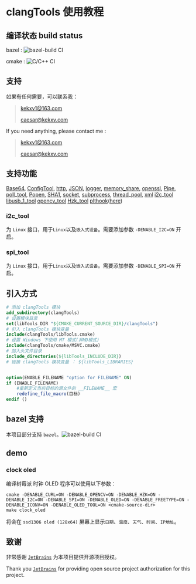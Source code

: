# clangTools 使用教程

## 编译状态 build status

bazel : ![bazel-build CI](https://github.com/ClangTools/clangTools/workflows/bazel-build%20CI/badge.svg)

cmake : ![C/C++ CI](https://github.com/ClangTools/clangTools/workflows/C/C++%20CI/badge.svg)

## 支持

如果有任何需要，可以联系我：

>
> kekxv1@163.com
>
> caesar@kekxv.com
>

If you need anything, please contact me :

>
> kekxv1@163.com
>
> caesar@kekxv.com
>

## 支持功能
[Base64](src/Base64),
[ConfigTool](src/ConfigTool),
[http](src/http),
[JSON](src/JSON),
[logger](src/logger),
[memory_share](src/memory_share),
[openssl](src/openssl),
[Pipe](src/Pipe),
[poll_tool](src/poll_tool),
[Popen](src/Popen),
[SHA1](src/SHA1),
[socket](src/socket),
[subprocess](src/subprocess),
[thread_pool](src/thread_pool),
[xml](src/xml)
[i2c_tool](src/i2c_tool)
[libusb_1_tool](src/libusb_1_tool)
[opencv_tool](src/opencv_tool)
[Hzk_tool](src/Hzk_tool)
[plthook](src/plthook)([here](https://github.com/kubo/plthook))

### i2c_tool

为 `Linux` 接口，用于`Linux`以及`嵌入式设备`。需要添加参数 `-DENABLE_I2C=ON` 开启。

### spi_tool

为 `Linux` 接口，用于`Linux`以及`嵌入式设备`。需要添加参数 `-DENABLE_SPI=ON` 开启。

## 引入方式

```cmake
# 添加 clangTools 模块
add_subdirectory(clangTools)
# 设置模块目录
set(libTools_DIR "${CMAKE_CURRENT_SOURCE_DIR}/clangTools")
# 引入 clangTools 模块变量
include(clangTools/libTools.cmake)
# 设置 Windows 下使用 MT 模式(非MD模式)
include(clangTools/cmake/MSVC.cmake)
# 加入头文件目录
include_directories(${libTools_INCLUDE_DIR})
# 链接 clangTools 模块变量 ： ${libTools_LIBRARIES}


option(ENABLE_FILENAME "option for FILENAME" ON)
if (ENABLE_FILENAME)
    #重新定义当前目标的源文件的 __FILENAME__ 宏
    redefine_file_macro(目标)
endif ()
```

## bazel 支持

本项目部分支持 `bazel`。![bazel-build CI](https://github.com/ClangTools/clangTools/workflows/bazel-build%20CI/badge.svg)

## demo

### clock oled

编译树莓派 时钟 OLED 程序可以使用以下参数：

```shell script
cmake -DENABLE_CURL=ON -DENABLE_OPENCV=ON -DENABLE_HZK=ON -DENABLE_I2C=ON -DENABLE_SPI=ON -DENABLE_OLED=ON -DENABLE_FREETYPE=ON -DENABLE_ICONV=ON -DENABLE_OLED_TOOL=ON <cmake-source-dir>
make clock_oled
```

将会在 `ssd1306 oled (128x64)` 屏幕上显示`日期`、`温度`、`天气`、`时间`、`IP地址`。


## 致谢

非常感谢 [`JetBrains`](https://account.jetbrains.com/) 为本项目提供开源项目授权。

Thank you [`JetBrains`](https://account.jetbrains.com/) for providing open source project authorization for this project.